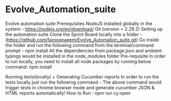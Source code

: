 # Evolve_Automation_suite

Evolve automation suite Prerequisites NodeJS installed globally in the system - https://nodejs.org/en/download/ Git (version > 2.29.2) Setting up the automation suite Clone the Sprint Board locally into a folder - (https://github.com/farooqnaeem/Evolve_Automation_suite.git) Go inside the folder and run the following command from the terminal/command prompt - npm install All the dependencies from package.json and ambient typings would be installed in the node_modules folder Pre-requisite In order to run locally, you need to install all node packages by running below command: npm install

Running tests(locally) + Generating Cucumber reports In order to run the tests locally just run the following command -  The above command would trigger tests in chrome browser mode and generate cucumber JSON & HTML reports automatically! How to Run : npm run cy:open